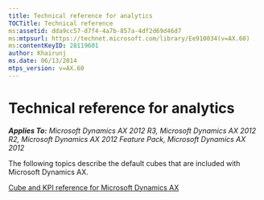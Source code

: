 ```yaml
---
title: Technical reference for analytics
TOCTitle: Technical reference
ms:assetid: dda9cc57-d7f4-4a7b-857a-4df2d69d46d7
ms:mtpsurl: https://technet.microsoft.com/library/Ee910034(v=AX.60)
ms:contentKeyID: 28119601
author: Khairunj
ms.date: 06/13/2014
mtps_version: v=AX.60
---
```


# Technical reference for analytics 


_**Applies To:** Microsoft Dynamics AX 2012 R3, Microsoft Dynamics AX 2012 R2, Microsoft Dynamics AX 2012 Feature Pack, Microsoft Dynamics AX 2012_

The following topics describe the default cubes that are included with Microsoft Dynamics AX.

[Cube and KPI reference for Microsoft Dynamics AX](cube-and-kpi-reference-for-microsoft-dynamics-ax.md)

  


